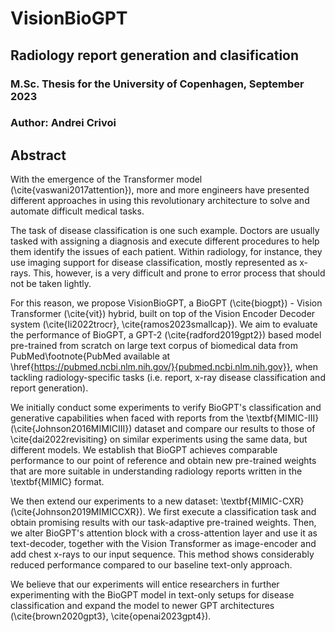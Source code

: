 # VisionBioGPT
## Radiology report generation and clasification
### M.Sc. Thesis for the University of Copenhagen, September 2023
### Author: Andrei Crivoi

## Abstract 
With the emergence of the Transformer model (\cite{vaswani2017attention}), more and more engineers have presented different approaches in using this revolutionary architecture to solve and automate difficult medical tasks.

The task of disease classification is one such example. Doctors are usually tasked with assigning a diagnosis and execute different procedures to help them identify the issues of each patient. Within radiology, for instance, they use imaging support for disease classification, mostly represented as x-rays. This, however, is a very difficult and prone to error process that should not be taken lightly.

For this reason, we propose VisionBioGPT, a BioGPT (\cite{biogpt}) - Vision Transformer (\cite{vit}) hybrid, built on top of the Vision Encoder Decoder system (\cite{li2022trocr}, \cite{ramos2023smallcap}). We aim to evaluate the performance of BioGPT, a GPT-2 (\cite{radford2019gpt2}) based model pre-trained from scratch on large text corpus of biomedical data from PubMed\footnote{PubMed available at \href{https://pubmed.ncbi.nlm.nih.gov/}{pubmed.ncbi.nlm.nih.gov}}, when tackling radiology-specific tasks (i.e. report, x-ray disease classification and report generation).

We initially conduct some experiments to verify BioGPT's classification and generative capabilities when faced with reports from the \textbf{MIMIC-III} (\cite{Johnson2016MIMICIII}) dataset and compare our results to those of \cite{dai2022revisiting} on similar experiments using the same data, but different models. We establish that BioGPT achieves comparable performance to our point of reference and obtain new pre-trained weights that are more suitable in understanding radiology reports written in the \textbf{MIMIC} format. 

We then extend our experiments to a new dataset: \textbf{MIMIC-CXR} (\cite{Johnson2019MIMICCXR}). We first execute a classification task and obtain promising results with our task-adaptive pre-trained weights. Then, we alter BioGPT's attention block with a cross-attention layer and use it as text-decoder, together with the Vision Transformer as image-encoder and add chest x-rays to our input sequence. This method shows considerably reduced performance compared to our baseline text-only approach.

We believe that our experiments will entice researchers in further experimenting with the BioGPT model in text-only setups for disease classification and expand the model to newer GPT architectures (\cite{brown2020gpt3}, \cite{openai2023gpt4}).